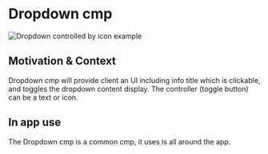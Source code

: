 # Dropdown cmp

![Dropdown controlled by icon example](https://i.ibb.co/1J0ytGJ/Untitled-1.jpg)

## Motivation & Context

Dropdown cmp will provide client an UI including info title which is clickable, and toggles the dropdown content display.
The controller (toggle button) can be a text or icon.

## In app use

The Dropdown cmp is a common cmp, it uses is all around the app.
